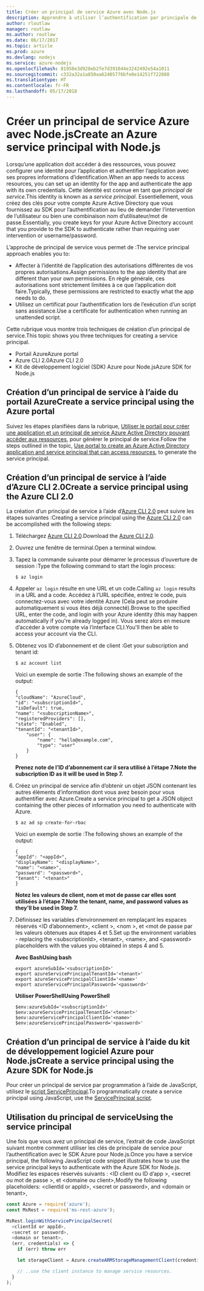 ```yaml
---
title: Créer un principal de service Azure avec Node.js
description: Apprendre à utiliser l’authentification par principale de service via Node.js
author: rloutlaw
manager: routlaw
ms.author: routlaw
ms.date: 06/17/2017
ms.topic: article
ms.prod: azure
ms.devlang: nodejs
ms.service: azure-nodejs
ms.openlocfilehash: 81958e3d928eb2fe7d391044e3242492e54a1011
ms.sourcegitcommit: c332a32a1a850aa62405776bfe0e14251f722888
ms.translationtype: HT
ms.contentlocale: fr-FR
ms.lasthandoff: 05/17/2018
---
```

# <a name="create-an-azure-service-principal-with-nodejs"></a><span data-ttu-id="62fd4-103">Créer un principal de service Azure avec Node.js</span><span class="sxs-lookup"><span data-stu-id="62fd4-103">Create an Azure service principal with Node.js</span></span> 

<span data-ttu-id="62fd4-104">Lorsqu’une application doit accéder à des ressources, vous pouvez configurer une identité pour l’application et authentifier l’application avec ses propres informations d’identification.</span><span class="sxs-lookup"><span data-stu-id="62fd4-104">When an app needs to access resources, you can set up an identity for the app and authenticate the app with its own credentials.</span></span> <span data-ttu-id="62fd4-105">Cette identité est connue en tant que *principal de service*.</span><span class="sxs-lookup"><span data-stu-id="62fd4-105">This identity is known as a *service principal*.</span></span> <span data-ttu-id="62fd4-106">Essentiellement, vous créez des clés pour votre compte Azure Active Directory que vous fournissez au SDK pour l’authentification au lieu de demander l’intervention de l’utilisateur ou bien une combinaison nom d’utilisateur/mot de passe.</span><span class="sxs-lookup"><span data-stu-id="62fd4-106">Essentially, you create keys for your Azure Active Directory account that you provide to the SDK to authenticate rather than requiring user intervention or username/password.</span></span>

<span data-ttu-id="62fd4-107">L’approche de principal de service vous permet de :</span><span class="sxs-lookup"><span data-stu-id="62fd4-107">The service principal approach enables you to:</span></span>
- <span data-ttu-id="62fd4-108">Affecter à l’identité de l’application des autorisations différentes de vos propres autorisations.</span><span class="sxs-lookup"><span data-stu-id="62fd4-108">Assign permissions to the app identity that are different than your own permissions.</span></span> <span data-ttu-id="62fd4-109">En règle générale, ces autorisations sont strictement limitées à ce que l’application doit faire.</span><span class="sxs-lookup"><span data-stu-id="62fd4-109">Typically, these permissions are restricted to exactly what the app needs to do.</span></span>
- <span data-ttu-id="62fd4-110">Utilisez un certificat pour l’authentification lors de l’exécution d’un script sans assistance.</span><span class="sxs-lookup"><span data-stu-id="62fd4-110">Use a certificate for authentication when running an unattended script.</span></span>

<span data-ttu-id="62fd4-111">Cette rubrique vous montre trois techniques de création d’un principal de service.</span><span class="sxs-lookup"><span data-stu-id="62fd4-111">This topic shows you three techniques for creating a service principal.</span></span>

- <span data-ttu-id="62fd4-112">Portail Azure</span><span class="sxs-lookup"><span data-stu-id="62fd4-112">Azure portal</span></span>
- <span data-ttu-id="62fd4-113">Azure CLI 2.0</span><span class="sxs-lookup"><span data-stu-id="62fd4-113">Azure CLI 2.0</span></span>
- <span data-ttu-id="62fd4-114">Kit de développement logiciel (SDK) Azure pour Node.js</span><span class="sxs-lookup"><span data-stu-id="62fd4-114">Azure SDK for Node.js</span></span>

## <a name="create-a-service-principal-using-the-azure-portal"></a><span data-ttu-id="62fd4-115">Création d’un principal de service à l’aide du portail Azure</span><span class="sxs-lookup"><span data-stu-id="62fd4-115">Create a service principal using the Azure portal</span></span>

<span data-ttu-id="62fd4-116">Suivez les étapes planifiées dans la rubrique, [Utiliser le portail pour créer une application et un principal de service Azure Active Directory pouvant accéder aux ressources](https://azure.microsoft.com/documentation/articles/resource-group-create-service-principal-portal/), pour générer le principal de service.</span><span class="sxs-lookup"><span data-stu-id="62fd4-116">Follow the steps outlined in the topic, [Use portal to create an Azure Active Directory application and service principal that can access resources](https://azure.microsoft.com/documentation/articles/resource-group-create-service-principal-portal/), to generate the service principal.</span></span>

## <a name="create-a-service-principal-using-the-azure-cli-20"></a><span data-ttu-id="62fd4-117">Création d’un principal de service à l’aide d’Azure CLI 2.0</span><span class="sxs-lookup"><span data-stu-id="62fd4-117">Create a service principal using the Azure CLI 2.0</span></span>

<span data-ttu-id="62fd4-118">La création d’un principal de service à l’aide d’[Azure CLI 2.0](https://docs.microsoft.com/cli/azure/install-az-cli2) peut suivre les étapes suivantes :</span><span class="sxs-lookup"><span data-stu-id="62fd4-118">Creating a service principal using the [Azure CLI 2.0](https://docs.microsoft.com/cli/azure/install-az-cli2) can be accomplished with the following steps:</span></span>

1. <span data-ttu-id="62fd4-119">Téléchargez [Azure CLI 2.0](https://docs.microsoft.com/cli/azure/install-az-cli2).</span><span class="sxs-lookup"><span data-stu-id="62fd4-119">Download the [Azure CLI 2.0](https://docs.microsoft.com/cli/azure/install-az-cli2).</span></span>

2. <span data-ttu-id="62fd4-120">Ouvrez une fenêtre de terminal.</span><span class="sxs-lookup"><span data-stu-id="62fd4-120">Open a terminal window.</span></span>

3. <span data-ttu-id="62fd4-121">Tapez la commande suivante pour démarrer le processus d’ouverture de session :</span><span class="sxs-lookup"><span data-stu-id="62fd4-121">Type the following command to start the login process:</span></span>

    ```shell
    $ az login
    ```

4. <span data-ttu-id="62fd4-122">Appeler `az login` résulte en une URL et un code.</span><span class="sxs-lookup"><span data-stu-id="62fd4-122">Calling `az login` results in a URL and a code.</span></span> <span data-ttu-id="62fd4-123">Accédez à l’URL spécifiée, entrez le code, puis connectez-vous avec votre identité Azure (Cela peut se produire automatiquement si vous êtes déjà connecté).</span><span class="sxs-lookup"><span data-stu-id="62fd4-123">Browse to the specified URL, enter the code, and login with your Azure identity (this may happen automatically if you're already logged in).</span></span> <span data-ttu-id="62fd4-124">Vous serez alors en mesure d’accéder à votre compte via l’interface CLI.</span><span class="sxs-lookup"><span data-stu-id="62fd4-124">You'll then be able to access your account via the CLI.</span></span>

5. <span data-ttu-id="62fd4-125">Obtenez vos ID d’abonnement et de client :</span><span class="sxs-lookup"><span data-stu-id="62fd4-125">Get your subscription and tenant id:</span></span>

    ```shell
    $ az account list
    ```

    <span data-ttu-id="62fd4-126">Voici un exemple de sortie :</span><span class="sxs-lookup"><span data-stu-id="62fd4-126">The following shows an example of the output:</span></span>

    ```shell
    {
    "cloudName": "AzureCloud",
    "id": "<subscriptionId>",
    "isDefault": true,
    "name": "<subscriptionName>",
    "registeredProviders": [],
    "state": "Enabled",
    "tenantId": "<tenantId>",
        "user": {
            "name": "hello@example.com",
            "type": "user"
        }
    }
    ```

    <span data-ttu-id="62fd4-127">**Prenez note de l’ID d’abonnement car il sera utilisé à l’étape 7.**</span><span class="sxs-lookup"><span data-stu-id="62fd4-127">**Note the subscription ID as it will be used in Step 7.**</span></span>

6. <span data-ttu-id="62fd4-128">Créez un principal de service afin d’obtenir un objet JSON contenant les autres éléments d’information dont vous avez besoin pour vous authentifier avec Azure.</span><span class="sxs-lookup"><span data-stu-id="62fd4-128">Create a service principal to get a JSON object containing the other pieces of information you need to authenticate with Azure.</span></span>

    ```shell
    $ az ad sp create-for-rbac
    ```

    <span data-ttu-id="62fd4-129">Voici un exemple de sortie :</span><span class="sxs-lookup"><span data-stu-id="62fd4-129">The following shows an example of the output:</span></span>

    ```shell
    {
    "appId": "<appId>",
    "displayName": "<displayName>",
    "name": "<name>",
    "password": "<password>",
    "tenant": "<tenant>"
    }
    ```

    <span data-ttu-id="62fd4-130">**Notez les valeurs de client, nom et mot de passe car elles sont utilisées à l’étape 7.**</span><span class="sxs-lookup"><span data-stu-id="62fd4-130">**Note the tenant, name, and password values as they'll be used in Step 7.**</span></span>

7. <span data-ttu-id="62fd4-131">Définissez les variables d’environnement en remplaçant les espaces réservés &lt;ID d’abonnement>, &lt;client >, &lt;nom >, et &lt;mot de passe par les valeurs obtenues aux étapes 4 et 5.</span><span class="sxs-lookup"><span data-stu-id="62fd4-131">Set up the environment variables - replacing the &lt;subscriptionId>, &lt;tenant>, &lt;name>, and &lt;password> placeholders with the values you obtained in steps 4 and 5.</span></span> 

    <span data-ttu-id="62fd4-132">**Avec Bash**</span><span class="sxs-lookup"><span data-stu-id="62fd4-132">**Using bash**</span></span>

    ```shell
    export azureSubId='<subscriptionId>'
    export azureServicePrincipalTenantId='<tenant>'
    export azureServicePrincipalClientId='<name>'
    export azureServicePrincipalPassword='<password>'
    ```

    <span data-ttu-id="62fd4-133">**Utiliser PowerShell**</span><span class="sxs-lookup"><span data-stu-id="62fd4-133">**Using PowerShell**</span></span>

    ```shell
    $env:azureSubId='<subscriptionId>'
    $env:azureServicePrincipalTenantId='<tenant>'
    $env:azureServicePrincipalClientId='<name>'
    $env:azureServicePrincipalPassword='<password>'
    ```

## <a name="create-a-service-principal-using-the-azure-sdk-for-nodejs"></a><span data-ttu-id="62fd4-134">Création d’un principal de service à l’aide du kit de développement logiciel Azure pour Node.js</span><span class="sxs-lookup"><span data-stu-id="62fd4-134">Create a service principal using the Azure SDK for Node.js</span></span>

<span data-ttu-id="62fd4-135">Pour créer un principal de service par programmation à l’aide de JavaScript, utilisez le [script ServicePrincipal](https://github.com/Azure/azure-sdk-for-node/tree/master/Documentation/ServicePrincipal).</span><span class="sxs-lookup"><span data-stu-id="62fd4-135">To programmatically create a service principal using JavaScript, use the [ServicePrincipal script](https://github.com/Azure/azure-sdk-for-node/tree/master/Documentation/ServicePrincipal).</span></span>   

## <a name="using-the-service-principal"></a><span data-ttu-id="62fd4-136">Utilisation du principal de service</span><span class="sxs-lookup"><span data-stu-id="62fd4-136">Using the service principal</span></span>

<span data-ttu-id="62fd4-137">Une fois que vous avez un principal de service, l’extrait de code JavaScript suivant montre comment utiliser les clés de principale de service pour l’authentification avec le SDK Azure pour Node.js.</span><span class="sxs-lookup"><span data-stu-id="62fd4-137">Once you have a service principal, the following JavaScript code snippet illustrates how to use the service principal keys to authenticate with the Azure SDK for Node.js.</span></span> <span data-ttu-id="62fd4-138">Modifiez les espaces réservés suivants : &lt;ID client ou ID d’app >, &lt;secret ou mot de passe >, et &lt;domaine ou client>,</span><span class="sxs-lookup"><span data-stu-id="62fd4-138">Modify the following placeholders: &lt;clientId or appId>, &lt;secret or password>, and &lt;domain or tenant>,</span></span>

```javascript
const Azure = require('azure');
const MsRest = require('ms-rest-azure');

MsRest.loginWithServicePrincipalSecret(
  <clientId or appId>,
  <secret or password>,
  <domain or tenant>,
  (err, credentials) => {
    if (err) throw err

    let storageClient = Azure.createARMStorageManagementClient(credentials, '<azure-subscription-id>');

    // ..use the client instance to manage service resources.
  }
);
```
